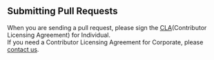 ## Submitting Pull Requests

When you are sending a pull request, please sign the [CLA](https://cla-assistant.io/kakao/kafka-sink-connector)(Contributor Licensing Agreement) for Individual.  
If you need a Contributor Licensing Agreement for Corporate, please [contact us](mailto:oss@kakaocorp.com).
